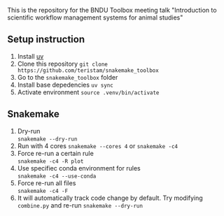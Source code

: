 This is the repository for the BNDU Toolbox meeting talk 
"Introduction to scientific workflow management systems for animal studies"

## Setup instruction
1. Install [uv](https://docs.astral.sh/uv/getting-started/installation/)
2. Clone this repository
   `git clone https://github.com/teristam/snakemake_toolbox`
3. Go to the `snakemake_toolbox` folder
4. Install base depedencies `uv sync`
5. Activate environment `source .venv/bin/activate`

## Snakemake

1. Dry-run  
   `snakemake --dry-run`
2. Run with 4 cores
   `snakemake --cores 4` or `snakemake -c4`
3. Force re-run a certain rule  
    `snakemake -c4 -R plot`
4. Use specifiec conda environment for rules  
    `snakemake -c4 --use-conda`
5. Force re-run all files  
   `snakemake -c4 -F`
6. It will automatically track code change by default. Try modifying `combine.py` and re-run `snakemake --dry-run`
